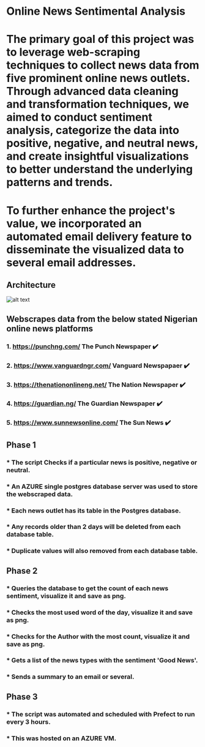 # Online News Sentimental Analysis
# The primary goal of this project was to leverage web-scraping techniques to collect news data from five prominent online news outlets. Through advanced data cleaning and transformation techniques, we aimed to conduct sentiment analysis, categorize the data into positive, negative, and neutral news, and create insightful visualizations to better understand the underlying patterns and trends. 
# To further enhance the project's value, we incorporated an automated email delivery feature to disseminate the visualized data to several email addresses. 

## Architecture
![alt text](https://github.com/George-Michael-Dagogo/News_station_analysis/blob/main/NEWS.jpg)

## Webscrapes data from the below stated Nigerian online news platforms

### 1. https://punchng.com/   The Punch Newspaper         :heavy_check_mark:

### 2. https://www.vanguardngr.com/    Vanguard Newspapaer       :heavy_check_mark:

### 3. https://thenationonlineng.net/    The Nation Newspaper       :heavy_check_mark:

### 4. https://guardian.ng/     The Guardian Newspaper            :heavy_check_mark:

### 5. https://www.sunnewsonline.com/     The Sun News          :heavy_check_mark:

##
##
>

## Phase 1
### * The script Checks if a particular news is positive, negative or neutral.
### * An AZURE single postgres database server was used to store the webscraped data.
### * Each news outlet has its table in the Postgres database.
### * Any records older than 2 days will be deleted from each database table.
### * Duplicate values will also removed from each database table.


## Phase 2
### * Queries the database to get the count of each news sentiment, visualize it and save as png.
### * Checks the most used word of the day, visualize it and save as png.
### * Checks for the Author with the most count, visualize it and save as png.
### * Gets a list of the news types with the sentiment 'Good News'. 
### * Sends a summary to an email or several.

## Phase 3
### * The script was automated and scheduled with Prefect to run every 3 hours.
### * This was hosted on an AZURE VM.
